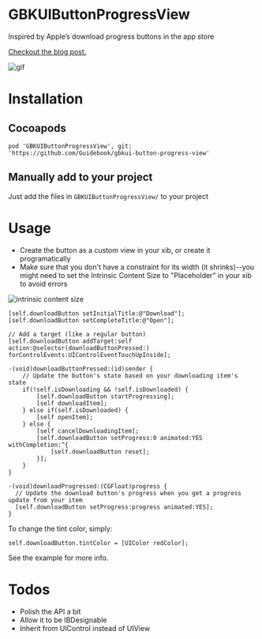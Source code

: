 # GBKUIButtonProgressView
Inspired by Apple’s download progress buttons in the app store

[Checkout the blog post.](http://engineering.guidebook.com/2015/12/15/guidebooks-progress-button-open-sourced/)

![gif](http://petelada.com/images/plada-loading-button.gif)

# Installation
## Cocoapods
`pod 'GBKUIButtonProgressView', git: 'https://github.com/Guidebook/gbkui-button-progress-view'`

## Manually add to your project
Just add the files in `GBKUIButtonProgressView/` to your project

# Usage
* Create the button as a custom view in your xib, or create it programatically
* Make sure that you don't have a constraint for its width (it shrinks)--you might need to set the Intrinsic Content Size to "Placeholder" in your xib to avoid errors

![intrinsic content size](https://s3.amazonaws.com/f.cl.ly/items/3r3i1I383h1l1f2f3314/Image%202015-12-15%20at%204.48.08%20PM.png?v=aa7b2b4a)

```objc
[self.downloadButton setInitialTitle:@"Download"];
[self.downloadButton setCompleteTitle:@"Open"];

// Add a target (like a regular button)
[self.downloadButton addTarget:self action:@selector(downloadButtonPressed:) forControlEvents:UIControlEventTouchUpInside];

-(void)downloadButtonPressed:(id)sender {
    // Update the button's state based on your downloading item's state
    if(!self.isDownloading && !self.isDownloaded) {
        [self.downloadButton startProgressing];
        [self downloadItem];
    } else if(self.isDownloaded) {
        [self openItem];
    } else {
        [self cancelDownloadingItem];
        [self.downloadButton setProgress:0 animated:YES withCompletion:^{
            [self.downloadButton reset];
        }];
    }
}

-(void)downloadProgressed:(CGFloat)progress {
  // Update the download button's progress when you get a progress update from your item
  [self.downloadButton setProgress:progress animated:YES];
}
```

To change the tint color, simply:
```objc
self.downloadButton.tintColor = [UIColor redColor];
```

See the example for more info.

# Todos
* Polish the API a bit
* Allow it to be IBDesignable
* Inherit from UIControl instead of UIView
